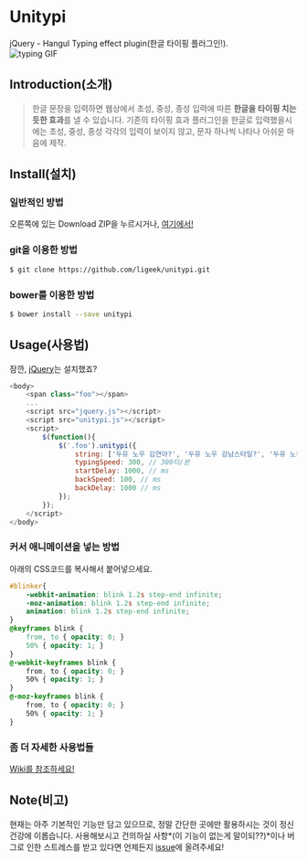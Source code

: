 Unitypi
=========
jQuery - Hangul Typing effect plugin(한글 타이핑 플러그인!).  
![typing GIF](http://s1.postimg.org/f48r55qzz/typing.gif)

Introduction(소개)
----
>한글 문장을 입력하면 웹상에서 초성, 중성, 종성 입력에 따른 **한글을 타이핑 치는듯한 효과**를 낼 수 있습니다. 기존의 타이핑 효과 플러그인을 한글로 입력했을시에는 초성, 중성, 종성 각각의 입력이 보이지 않고, 문자 하나씩 나타나 아쉬운 마음에 제작.  


Install(설치)
----
### 일반적인 방법
오른쪽에 있는 Download ZIP을 누르시거나, [여기에서!](https://github.com/ligeek/unitypi/archive/master.zip)

### git을 이용한 방법
~~~ sh
$ git clone https://github.com/ligeek/unitypi.git
~~~

### bower를 이용한 방법
~~~ sh 
$ bower install --save unitypi
~~~

Usage(사용법)
----
잠깐, [jQuery](http://jquery.com)는 설치했죠?
~~~ javascript
<body>
    <span class="foo"></span>
    ...
    <script src="jquery.js"></script>
    <script src="unitypi.js"></script>
    <script>
      	$(function(){
            $('.foo').unitypi({
                string: ['두유 노우 김연아?', '두유 노우 강남스타일?', '두유 노우 지성팍?'],
                typingSpeed: 300, // 300타/분
                startDelay: 1000, // ms
                backSpeed: 100, // ms
                backDelay: 1000 // ms
            });
      	});
    </script>
</body>
~~~

### 커서 애니메이션을 넣는 방법
아래의 CSS코드를 복사해서 붙어넣으세요.
~~~ css
#blinker{
    -webkit-animation: blink 1.2s step-end infinite;
    -moz-animation: blink 1.2s step-end infinite;
    animation: blink 1.2s step-end infinite;
}
@keyframes blink {
    from, to { opacity: 0; }
    50% { opacity: 1; }
}
@-webkit-keyframes blink {
    from, to { opacity: 0; }
    50% { opacity: 1; }
}
@-moz-keyframes blink {
    from, to { opacity: 0; }
    50% { opacity: 1; }
}
~~~

### 좀 더 자세한 사용법들
[Wiki를 참조하세요!](https://github.com/ligeek/unitypi/wiki)


Note(비고)
----
현재는 아주 기본적인 기능만 담고 있으므로, 정말 간단한 곳에만 활용하시는 것이 정신건강에 이롭습니다. 사용해보시고 건의하실 사항*(이 기능이 없는게 말이되??)*이나 버그로 인한 스트레스를 받고 있다면 언제든지 [issue](https://github.com/ligeek/unitypi/issues)에 올려주세요!

